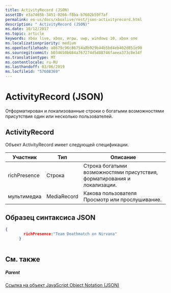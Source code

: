 ```yaml
---
title: ActivityRecord (JSON)
assetID: e3a7465b-3451-0266-f8ba-b7602b59f7af
permalink: en-us/docs/xboxlive/rest/json-activityrecord.html
description: " ActivityRecord (JSON)"
ms.date: 10/12/2017
ms.topic: article
keywords: xbox live, xbox, игры, uwp, windows 10, xbox one
ms.localizationpriority: medium
ms.openlocfilehash: a8679c96c86754a8b929b44b5bd4eb402d851e90
ms.sourcegitcommit: b034650b684a767274d5d88746faeea373c8e34f
ms.translationtype: MT
ms.contentlocale: ru-RU
ms.lasthandoff: 03/06/2019
ms.locfileid: "57608369"
---
```

# <a name="activityrecord-json"></a>ActivityRecord (JSON)
Отформатирован и локализованные строки о богатыми возможностями присутствия один или несколько пользователей. 
<a id="ID4EN"></a>

 
## <a name="activityrecord"></a>ActivityRecord
 
Объект ActivityRecord имеет следующей спецификации.
 
| Участник| Тип| Описание| 
| --- | --- | --- | 
| richPresence| Строка| Строка богатыми возможностями присутствия, форматирования и локализации.| 
| мультимедиа| MediaRecord| Какова пользователя Просмотр или прослушивание.| 
  
<a id="ID4ETB"></a>

 
## <a name="sample-json-syntax"></a>Образец синтаксиса JSON
 

```json
{
        richPresence:"Team Deathmatch on Nirvana"
      }
    
```

  
<a id="ID4E3B"></a>

 
## <a name="see-also"></a>См. также
 
<a id="ID4E5B"></a>

 
##### <a name="parent"></a>Parent 

[Ссылка на объект JavaScript Object Notation (JSON)](atoc-xboxlivews-reference-json.md)

   